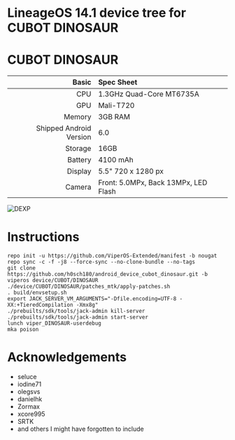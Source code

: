 # LineageOS 14.1 device tree for CUBOT DINOSAUR 

CUBOT DINOSAUR
==============

Basic   | Spec Sheet
-------:|:-------------------------
CPU     | 1.3GHz Quad-Core MT6735A
GPU     | Mali-T720
Memory  | 3GB RAM
Shipped Android Version | 6.0
Storage | 16GB
Battery | 4100 mAh
Display | 5.5" 720 x 1280 px
Camera  | Front: 5.0MPx, Back 13MPx, LED Flash

![DEXP](https://github.com/h0sch180/android_device_cubot_dinosaur/blob/cm-14.1/cubot_dinosaur.jpg "Cubot Dinosaur")

# Instructions
```
repo init -u https://github.com/ViperOS-Extended/manifest -b nougat
repo sync -c -f -j8 --force-sync --no-clone-bundle --no-tags
git clone https://github.com/h0sch180/android_device_cubot_dinosaur.git -b viperos device/CUBOT/DINOSAUR
./device/CUBOT/DINOSAUR/patches_mtk/apply-patches.sh
. build/envsetup.sh
export JACK_SERVER_VM_ARGUMENTS="-Dfile.encoding=UTF-8 -XX:+TieredCompilation -Xmx8g"
./prebuilts/sdk/tools/jack-admin kill-server
./prebuilts/sdk/tools/jack-admin start-server
lunch viper_DINOSAUR-userdebug
mka poison
```

# Acknowledgements

* seluce
* iodine71
* olegsvs
* danielhk
* Zormax
* xcore995
* SRTK
* and others I might have forgotten to include

